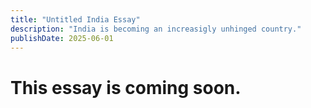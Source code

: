 ```yaml
---
title: "Untitled India Essay"
description: "India is becoming an increasigly unhinged country."
publishDate: 2025-06-01
---
```

# This essay is coming soon.